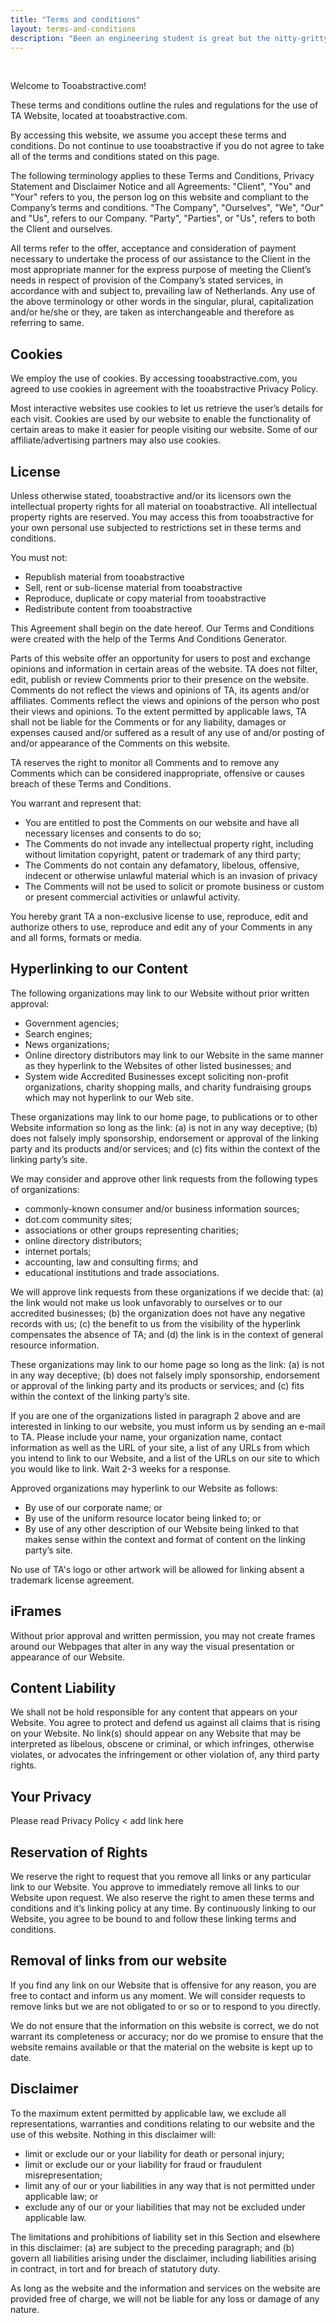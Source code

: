 ```yaml
---
title: "Terms and conditions"
layout: terms-and-conditions
description: "Been an engineering student is great but the nitty-gritty is rough. To say, the two most abstractive electrical engineering course most student do have problem with is Circuit Analysis and Electromagnetics with a plus of demystifying engineering related concepts."
---
```


<br>

Welcome to Tooabstractive.com!

These terms and conditions outline the rules and regulations for the use of TA Website, located at tooabstractive.com.

By accessing this website, we assume you accept these terms and conditions. Do not continue to use tooabstractive if you do not agree to take all of the terms and conditions stated on this page.

The following terminology applies to these Terms and Conditions, Privacy Statement and Disclaimer Notice and all Agreements: "Client", "You" and "Your" refers to you, the person log on this website and compliant to the Company’s terms and conditions. "The Company", "Ourselves", "We", "Our" and "Us", refers to our Company. "Party", "Parties", or "Us", refers to both the Client and ourselves.

All terms refer to the offer, acceptance and consideration of payment necessary to undertake the process of our assistance to the Client in the most appropriate manner for the express purpose of meeting the Client’s needs in respect of provision of the Company’s stated services, in accordance with and subject to, prevailing law of Netherlands. Any use of the above terminology or other words in the singular, plural, capitalization and/or he/she or they, are taken as interchangeable and therefore as referring to same.

## Cookies

We employ the use of cookies. By accessing tooabstractive.com, you agreed to use cookies in agreement with the tooabstractive Privacy Policy.

Most interactive websites use cookies to let us retrieve the user’s details for each visit. Cookies are used by our website to enable the functionality of certain areas to make it easier for people visiting our website. Some of our affiliate/advertising partners may also use cookies.

## License

Unless otherwise stated, tooabstractive and/or its licensors own the intellectual property rights for all material on tooabstractive. All intellectual property rights are reserved. You may access this from tooabstractive for your own personal use subjected to restrictions set in these terms and conditions.

You must not:

<ul class="ul-in-post">

<li>Republish material from tooabstractive</li>
<li>Sell, rent or sub-license material from tooabstractive</li>
<li>Reproduce, duplicate or copy material from tooabstractive</li>
<li>Redistribute content from tooabstractive</li>

</ul>

This Agreement shall begin on the date hereof. Our Terms and Conditions were created with the help of the Terms And Conditions Generator.

Parts of this website offer an opportunity for users to post and exchange opinions and information in certain areas of the website. TA does not filter, edit, publish or review Comments prior to their presence on the website. Comments do not reflect the views and opinions of
TA, its agents and/or affiliates. Comments reflect the views and opinions of the person who post their views and opinions. To the extent permitted by applicable laws, TA shall not be liable for the Comments or for any liability, damages or expenses caused and/or suffered as a result of any use of and/or posting of and/or appearance of the Comments on this website.

TA reserves the right to monitor all Comments and to remove any Comments which can be considered inappropriate, offensive or causes breach of these Terms and Conditions.

You warrant and represent that:

<ul class="ul-in-post">
<li> You are entitled to post the Comments on our website and have all necessary licenses and consents to do so;</li>
<li>The Comments do not invade any intellectual property right, including without limitation copyright, patent or trademark of any third party;</li>
<li>The Comments do not contain any defamatory, libelous, offensive, indecent or otherwise unlawful material which is an invasion of privacy</li>
<li>The Comments will not be used to solicit or promote business or custom or present commercial activities or unlawful activity.</li>
</ul>

You hereby grant TA a non-exclusive license to use, reproduce, edit and authorize others to use, reproduce and edit any of your Comments in any and all forms, formats or media.

## Hyperlinking to our Content

The following organizations may link to our Website without prior written approval:

<ul class="ul-in-post">
<li>Government agencies;</li>
<li>Search engines;</li>
<li>News organizations;</li>
<li>Online directory distributors may link to our Website in the same manner as they hyperlink to the Websites of other listed businesses; and</li>
<li>System wide Accredited Businesses except soliciting non-profit organizations, charity shopping malls, and charity fundraising groups which may not hyperlink to our Web site.</li>
</ul>

These organizations may link to our home page, to publications or to other Website information so long as the link: (a) is not in any way deceptive; (b) does not falsely imply sponsorship, endorsement or approval of the linking party and its products and/or services; and (c) fits within the context of the linking party’s site.

We may consider and approve other link requests from the following types of organizations:

<ul class="ul-in-post">
<li>commonly-known consumer and/or business information sources;</li>
<li>dot.com community sites;</li>
<li>associations or other groups representing charities;</li>
<li>online directory distributors;</li>
<li>internet portals;</li>
<li>accounting, law and consulting firms; and </li>
<li> educational institutions and trade associations.</li>
</ul>

We will approve link requests from these organizations if we decide that: (a) the link would not make us look unfavorably to ourselves or to our accredited businesses; (b) the organization does not have any negative records with us; (c) the benefit to us from the visibility of the hyperlink compensates the absence of TA; and (d) the link is in the context of general resource information.

These organizations may link to our home page so long as the link: (a) is not in any way deceptive; (b) does not falsely imply sponsorship, endorsement or approval of the linking party and its products or services; and (c) fits within the context of the linking party’s site.

If you are one of the organizations listed in paragraph 2 above and are interested in linking to our website, you must inform us by sending an e-mail to TA. Please include your name, your organization name, contact information as well as the URL of your site, a list of any URLs from which you intend to link to our Website, and a list of the URLs on our site to which you would like to link. Wait 2-3 weeks for a response.

Approved organizations may hyperlink to our Website as follows:

<ul class="ul-in-post">
<li>By use of our corporate name; or</li>
<li>By use of the uniform resource locator being linked to; or</li>
<li>By use of any other description of our Website being linked to that makes sense within the context and format of content on the linking party’s site.</li>
</ul>

No use of TA's logo or other artwork will be allowed for linking absent a trademark license agreement.

## iFrames

Without prior approval and written permission, you may not create frames around our Webpages that alter in any way the visual presentation or appearance of our Website.

## Content Liability

We shall not be hold responsible for any content that appears on your Website. You agree to protect and defend us against all claims that is rising on your Website. No link(s) should appear on any Website that may be interpreted as libelous, obscene or criminal, or which infringes, otherwise violates, or advocates the infringement or other violation of, any third party rights.

## Your Privacy

Please read Privacy Policy < add link here

## Reservation of Rights

We reserve the right to request that you remove all links or any particular link to our Website. You approve to immediately remove all links to our Website upon request. We also reserve the right to amen these terms and conditions and it’s linking policy at any time. By continuously linking to our Website, you agree to be bound to and follow these linking terms and conditions.

## Removal of links from our website

If you find any link on our Website that is offensive for any reason, you are free to contact and inform us any moment. We will consider requests to remove links but we are not obligated to or so or to respond to you directly.

We do not ensure that the information on this website is correct, we do not warrant its completeness or accuracy; nor do we promise to ensure that the website remains available or that the material on the website is kept up to date.

## Disclaimer

To the maximum extent permitted by applicable law, we exclude all representations, warranties and conditions relating to our website and the use of this website. Nothing in this disclaimer will:

<ul class="ul-in-post">
<li>limit or exclude our or your liability for death or personal injury;</li>
<li>limit or exclude our or your liability for fraud or fraudulent misrepresentation;</li>
<li>limit any of our or your liabilities in any way that is not permitted under applicable law; or 
<li>exclude any of our or your liabilities that may not be excluded under applicable law.</li>
</ul>

The limitations and prohibitions of liability set in this Section and elsewhere in this disclaimer: (a) are subject to the preceding paragraph; and (b) govern all liabilities arising under the disclaimer, including liabilities arising in contract, in tort and for breach of statutory duty.

As long as the website and the information and services on the website are provided free of charge, we will not be liable for any loss or damage of any nature.
